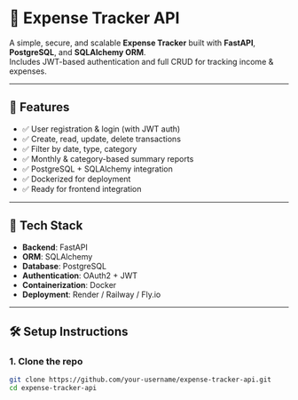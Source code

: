 # 💸 Expense Tracker API

A simple, secure, and scalable **Expense Tracker** built with **FastAPI**, **PostgreSQL**, and **SQLAlchemy ORM**.  
Includes JWT-based authentication and full CRUD for tracking income & expenses.

---

## 🚀 Features

- ✅ User registration & login (with JWT auth)
- ✅ Create, read, update, delete transactions
- ✅ Filter by date, type, category
- ✅ Monthly & category-based summary reports
- ✅ PostgreSQL + SQLAlchemy integration
- ✅ Dockerized for deployment
- ✅ Ready for frontend integration

---

## 🧱 Tech Stack

- **Backend**: FastAPI
- **ORM**: SQLAlchemy
- **Database**: PostgreSQL
- **Authentication**: OAuth2 + JWT
- **Containerization**: Docker
- **Deployment**: Render / Railway / Fly.io

---

## 🛠️ Setup Instructions

### 1. Clone the repo

```bash
git clone https://github.com/your-username/expense-tracker-api.git
cd expense-tracker-api
